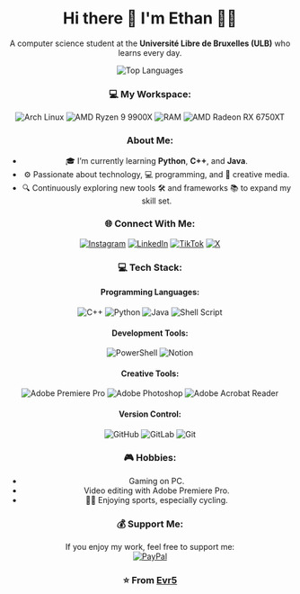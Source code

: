 <div align="center">

# Hi there 👋 I'm Ethan 👨‍💻

A computer science student at the **Université Libre de Bruxelles (ULB)** who learns every day.

![Top Languages](https://github-readme-stats.vercel.app/api/top-langs/?username=Evr5&theme=dark&hide_border=false&include_all_commits=true&count_private=true&layout=compact)

### 💻 My Workspace:
![Arch Linux](https://img.shields.io/badge/OS-Arch%20Linux-%23000000?style=flat&logo=arch-linux&logoColor=blue) 
![AMD Ryzen 9 9900X](https://img.shields.io/badge/CPU-AMD%20Ryzen%209%209900X-%23ED1C24?style=flat&logo=amd&logoColor=white)
![RAM](https://img.shields.io/badge/RAM-64GB%20DDR5%206000MHz%20CL30-%230071C5?style=flat&logo=corsair&logoColor=white)
![AMD Radeon RX 6750XT](https://img.shields.io/badge/GPU-AMD%20Radeon%20RX%206750XT-%23FF0000?style=flat&logo=amd&logoColor=white)

### About Me:
- 🎓 I’m currently learning **Python**, **C++**, and **Java**.
- ⚙️ Passionate about technology, 💻 programming, and 🎨 creative media.
- 🔍 Continuously exploring new tools 🛠️ and frameworks 📚 to expand my skill set.

### 🌐 Connect With Me:
[![Instagram](https://img.shields.io/badge/Instagram-%23E4405F.svg?logo=Instagram&logoColor=white)](https://instagram.com/ethan_vr_2005) 
[![LinkedIn](https://img.shields.io/badge/LinkedIn-%230077B5.svg?logo=linkedin&logoColor=white)](https://www.linkedin.com/in/ethan-van-ruyskensvelde-284987277/) 
[![TikTok](https://img.shields.io/badge/TikTok-%23000000.svg?logo=TikTok&logoColor=white)](https://tiktok.com/@evr_5) 
[![X](https://img.shields.io/badge/X-black.svg?logo=X&logoColor=white)](https://x.com/Ethan_EVR5)

### 💻 Tech Stack:

#### Programming Languages:
![C++](https://img.shields.io/badge/c++-%2300599C.svg?style=flat&logo=c%2B%2B&logoColor=white) 
![Python](https://img.shields.io/badge/python-3670A0?style=flat&logo=python&logoColor=ffdd54) 
![Java](https://img.shields.io/badge/java-%23ED8B00.svg?style=flat&logo=openjdk&logoColor=white) 
![Shell Script](https://img.shields.io/badge/shell_script-%23121011.svg?style=flat&logo=gnu-bash&logoColor=white)

#### Development Tools:
![PowerShell](https://img.shields.io/badge/PowerShell-%235391FE.svg?style=flat&logo=powershell&logoColor=white) 
![Notion](https://img.shields.io/badge/Notion-%23000000.svg?style=flat&logo=notion&logoColor=white)

#### Creative Tools:
![Adobe Premiere Pro](https://img.shields.io/badge/Adobe%20Premiere%20Pro-9999FF.svg?style=flat&logo=Adobe%20Premiere%20Pro&logoColor=white) 
![Adobe Photoshop](https://img.shields.io/badge/adobe%20photoshop-%2331A8FF.svg?style=flat&logo=adobe%20photoshop&logoColor=white) 
![Adobe Acrobat Reader](https://img.shields.io/badge/Adobe%20Acrobat%20Reader-EC1C24.svg?style=flat&logo=Adobe%20Acrobat%20Reader&logoColor=white)

#### Version Control:
![GitHub](https://img.shields.io/badge/github-%23121011.svg?style=flat&logo=github&logoColor=white) 
![GitLab](https://img.shields.io/badge/GitLab-%23181717.svg?logo=gitlab&logoColor=white) 
![Git](https://img.shields.io/badge/git-%23F05033.svg?style=flat&logo=git&logoColor=white)

### 🎮 Hobbies:
- Gaming on PC.
- Video editing with Adobe Premiere Pro.
- 🚴‍♂️ Enjoying sports, especially cycling.

### 💰 Support Me:
If you enjoy my work, feel free to support me:  
[![PayPal](https://img.shields.io/badge/PayPal-00457C?style=for-the-badge&logo=paypal&logoColor=white)](https://paypal.me/ethanvanruys?country.x=BE&locale.x=fr_FR)

### ⭐️ From [Evr5](https://github.com/Evr5)

</div>
